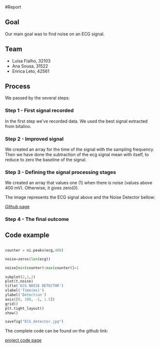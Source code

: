 #Report 

## Goal

Our main goal was to find noise on an ECG signal. 

## Team

* Luísa Fialho, 32103
* Ana Sousa, 31522
* Enrica Leto, 42561

## Process

We passed by the several steps:

### Step 1 - First signal recorded

In the first step we've recorded data.
We used the best signal extracted from bitalino. 

### Step 2 - Improved signal

We created an array for the time of the signal with the sampling frequency. 
Then we have done the subtraction of the ecg signal mean with itself, to reduce to zero the baseline of the signal.  

### Step 3 - Defining the signal processing stages

We created an array that values one (1) when there is noise (values above 400 mV). Otherwise, it gives zero(0).  

The image represents the ECG signal above and the Noise Detector bellow:

[Github page](https://github.com/luisafialho/ecg_noise_detector/blob/a69c0c294bd9666065ca99b6ab9652631eefc60a/ECG_detector.jpg)


### Step 4 - The final outcome

## Code example


``` python

counter = ni.peaks(ecg,400)

noise=zeros(len(ecg))

noise[min(counter):max(counter)]=1
        
subplot(2,1,2)
plot(t,noise)
title('ECG NOISE DETECTOR')
xlabel('Time(ms)')
ylabel('Detection')
axis([0, 100, -1, 1.5])
grid()
plt.tight_layout() 
show()

savefig("ECG_detector.jpg")
```

The complete code can be found on the github link:

[project code page](https://github.com/luisafialho/ecg_noise_detector/blob/master/ecg_noise_detector.py)


